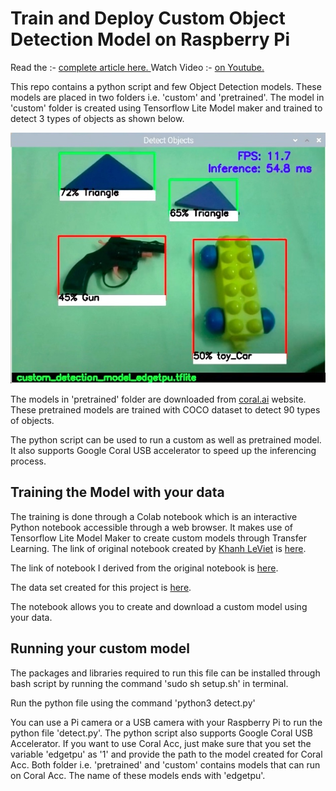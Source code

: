# Train and Deploy Custom Object Detection Model on Raspberry Pi
<p align="left">
Read the :- <a href='https://helloworld.co.in/article/custom-object-detection-model' target='_blank'>
   complete article here.
</a> 
Watch Video :- <a href='https://youtu.be/kjuStyfl6yk' target='_blank'>
   on Youtube.
</a> 
</p>

This repo contains a python script and few Object Detection models. These models are placed in two folders i.e. 'custom' and 'pretrained'. The model in 'custom' folder is created using Tensorflow Lite Model maker and trained to detect 3 types of objects as shown below. 

<p align="center">
<img src='https://github.com/jiteshsaini/files/blob/main/img/custom-object-detection.jpg'>
</p>

The models in 'pretrained' folder are downloaded from [coral.ai](https://coral.ai/models/object-detection/) website. These pretrained models are trained with COCO dataset to detect 90 types of objects.

The python script can be used to run a custom as well as pretrained model. It also supports Google Coral USB accelerator to speed up the inferencing process.

## Training the Model with your data

The training is done through a Colab notebook which is an interactive Python notebook accessible through a web browser. It makes use of Tensorflow Lite Model Maker to create custom models through Transfer Learning. The link of original notebook created by [Khanh LeViet](https://github.com/khanhlvg) is [here](https://colab.research.google.com/github/khanhlvg/tflite_raspberry_pi/blob/main/object_detection/Train_custom_model_tutorial.ipynb).

The link of notebook I derived from the original notebook is [here](https://colab.research.google.com/drive/1LT27nDGfTNfTJXBILURDomWyMc0UazNS).

The data set created for this project is [here](https://drive.google.com/file/d/1Tk6PmWxQnH8zdp85bGQyU_Xmzp6LBTJL/view).

The notebook allows you to create and download a custom model using your data.


## Running your custom model

The packages and libraries required to run this file can be installed through bash script by running the command 'sudo sh setup.sh' in terminal. 

Run the python file using the command 'python3 detect.py'

You can use a Pi camera or a USB camera with your Raspberry Pi to run the python file 'detect.py'. The python script also supports Google Coral USB Accelerator. If you want to use Coral Acc, just make sure that you set the variable 'edgetpu' as '1' and provide the path to the model created for Coral Acc. Both folder i.e. 'pretrained' and 'custom' contains models that can run on Coral Acc. The name of these models ends with 'edgetpu'.
